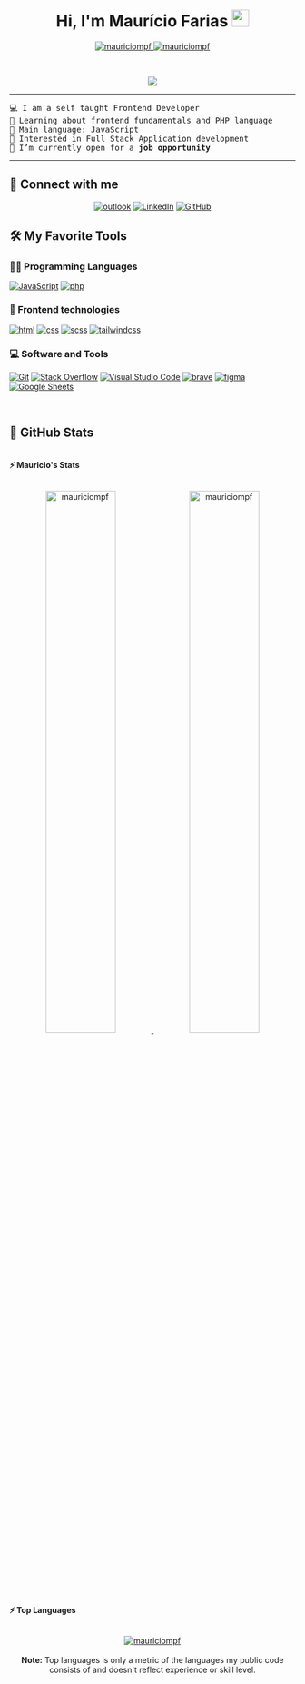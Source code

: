 <h1 align="center">
Hi, I'm Maurício Farias
	<a href="https://github.com/mauriciompf" target="_self">
		<img src="https://media.giphy.com/media/hvRJCLFzcasrR4ia7z/giphy.gif" width="30">
	</a>
</h1>
<p align="center">
	<a href="https://github.com/mauriciompf">
		<img src="https://komarev.com/ghpvc/?username=mauriciompf&label=Profile%20views&color=0e75b6&style=flat" alt="mauriciompf" />
	</a>
	<a href="https://github.com/mauriciompf">
		<img src="https://img.shields.io/github/followers/mauriciompf?label=Followers" alt="mauriciompf" />
	</a>
</p>
<br/>
<p align="center">
	<a href="https://github.com/mauriciompf">
		<img src="https://readme-typing-svg.herokuapp.com?lines=Computer+Science+Student;Frontend+Web+Developer;Brazilian+programmer;Always%20learning%20new%20things&center=true&width=380&height=45">
	</a>
</p>

<hr>

<pre>
💻 I am a self taught Frontend Developer
🌱 Learning about frontend fundamentals and PHP language
🌟 Main language: JavaScript
🚩 Interested in Full Stack Application development
🤔 I’m currently open for a <b>job opportunity</b>
</pre>

<hr>

## 🤝 Connect with me

<p align="center">
	<a href="mailto:fariasmauricio11@outlook.com"><img img src="https://img.shields.io/badge/Microsoft_Outlook-0078D4?style=for-the-badge&logo=microsoft-outlook&logoColor=white" alt="outlook"/></a>
	<a href="https://www.linkedin.com/in/mauriciofarias-dev/"><img src="https://img.shields.io/badge/linkedin-%230077B5.svg?style=for-the-badge&logo=linkedin&logoColor=white" alt="LinkedIn"/></a>
	<a href="https://github.com/mauriciompf"><img src="https://img.shields.io/badge/github-%23121011.svg?style=for-the-badge&logo=github&logoColor=white" alt="GitHub"/></a>
</p>

## 🛠️ My Favorite Tools

### 👨‍💻 Programming Languages

<p>
    <a href="https://github.com/mauriciompf"><img alt="JavaScript" src="https://img.shields.io/badge/javascript-%23323330.svg?style=for-the-badge&logo=javascript&logoColor=%23F7DF1E"></a>
    <a href="https://github.com/mauriciompf"><img alt="php" src="https://img.shields.io/badge/php-%23777BB4.svg?style=for-the-badge&logo=php&logoColor=white"></a>

### 🧰 Frontend technologies

<p>
    <a href="https://github.com/mauriciompf"><img alt="html" src="https://img.shields.io/badge/html5-%23E34F26.svg?style=for-the-badge&logo=html5&logoColor=white"></a>
    <a href="https://github.com/mauriciompf"><img alt="css" src="https://img.shields.io/badge/css3-%231572B6.svg?style=for-the-badge&logo=css3&logoColor=white"></a>
    <a href="https://github.com/mauriciompf"><img alt="scss" src="https://img.shields.io/badge/SASS-hotpink.svg?style=for-the-badge&logo=SASS&logoColor=white"></a>
    <a href="https://github.com/mauriciompf"><img alt="tailwindcss" src="https://img.shields.io/badge/tailwindcss-%2338B2AC.svg?style=for-the-badge&logo=tailwind-css&logoColor=white"></a>
</p>

### 💻 Software and Tools

<p>
    <a href="https://github.com/mauriciompf"><img alt="Git" src="https://img.shields.io/badge/git-%23F05033.svg?style=for-the-badge&logo=git&logoColor=white"></a>
    <a href="https://github.com/mauriciompf"><img alt="Stack Overflow" src="https://img.shields.io/badge/-Stackoverflow-FE7A16?style=for-the-badge&logo=stack-overflow&logoColor=white"></a>
    <a href="https://github.com/mauriciompf"><img alt="Visual Studio Code" src="https://img.shields.io/badge/Visual%20Studio%20Code-0078d7.svg?style=for-the-badge&logo=visual-studio-code&logoColor=white"></a>
    <a href="https://github.com/mauriciompf"><img alt="brave" src="https://img.shields.io/badge/Brave-FB542B?style=for-the-badge&logo=Brave&logoColor=white"></a>
    <a href="https://github.com/mauriciompf"><img alt="figma" src="https://img.shields.io/badge/figma-%23F24E1E.svg?style=for-the-badge&logo=figma&logoColor=white"></a>
    <a href="https://github.com/mauriciompf"><img alt="Google Sheets" src="https://img.shields.io/badge/google%20sheets-%FB542B.svg?style=for-the-badge&logo=google%20sheets&logoColor=white"></a>
</p>
</br>

## 💪 GitHub Stats

<br/>
<summary><b>⚡ Mauricio's Stats</b></summary>
<br/>
<p align="center">
	<a href="https://github.com/mauriciompf">
	<img width="49.5%" src="https://github-readme-stats.vercel.app/api?username=mauriciompf&show_icons=true" alt="mauriciompf">
	<img width="49.5%" src="https://github-readme-streak-stats.herokuapp.com/?user=mauriciompf" alt="mauriciompf">
	</a>
	<br/>
</p>
<br/>
<summary><b>⚡ Top Languages</b></summary>
<br/>

<p align="center">
	<a href="https://github.com/mauriciompf">
	<img src="https://github-readme-stats.vercel.app/api/top-langs/?username=mauriciompf&langs_count=8&layout=compact" alt="mauriciompf">
	</a>
	<br/>
<br/>
<b>Note:</b> Top languages is only a metric of the languages my public code consists of and doesn't reflect experience or skill level.
</p>
<br/>
